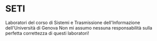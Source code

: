 # SETI
Laboratori del corso di Sistemi e Trasmissione dell'Informazione dell'Università di Genova
Non mi assumo nessuna responsabilità sulla perfetta correttezza di questi laboratori!

